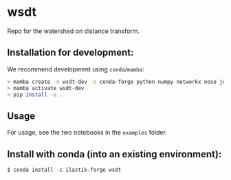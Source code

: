 # wsdt

Repo for the watershed on distance transform.


## Installation for development:

We recommend development using `conda`/`mamba`:

```bash
> mamba create -n wsdt-dev -c conda-forge python numpy networkx nose jupyter notebook pip
> mamba activate wsdt-dev
> pip install -e .
```

## Usage

For usage, see the two notebooks in the `examples` folder.

## Install with conda (into an existing environment):

```
$ conda install -c ilastik-forge wsdt
```
